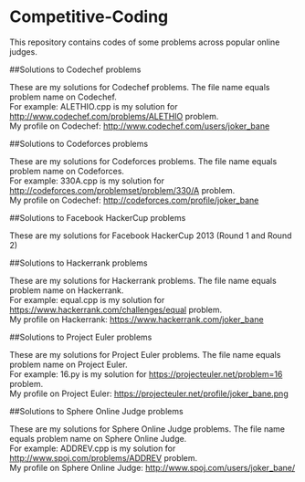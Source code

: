 Competitive-Coding
==================

This repository contains codes of some problems across popular online judges.

##Solutions to Codechef problems

These are my solutions for Codechef problems.
The file name equals problem name on Codechef. 
<br>For example: ALETHIO.cpp is my solution for http://www.codechef.com/problems/ALETHIO problem.
<br>My profile on Codechef: http://www.codechef.com/users/joker_bane

##Solutions to Codeforces problems

These are my solutions for Codeforces problems.
The file name equals problem name on Codeforces.
<br>For example: 330A.cpp is my solution for http://codeforces.com/problemset/problem/330/A problem.
<br>My profile on Codechef: http://codeforces.com/profile/joker_bane

##Solutions to Facebook HackerCup problems

These are my solutions for Facebook HackerCup 2013 (Round 1 and Round 2)

##Solutions to Hackerrank problems

These are my solutions for Hackerrank problems.
The file name equals problem name on Hackerrank.
<br>For example: equal.cpp is my solution for https://www.hackerrank.com/challenges/equal problem.
<br>My profile on Hackerrank: https://www.hackerrank.com/joker_bane

##Solutions to Project Euler problems

These are my solutions for Project Euler problems.
The file name equals problem name on Project Euler.
<br>For example: 16.py is my solution for https://projecteuler.net/problem=16 problem.
<br>My profile on Project Euler: https://projecteuler.net/profile/joker_bane.png


##Solutions to Sphere Online Judge problems

These are my solutions for Sphere Online Judge problems.
The file name equals problem name on Sphere Online Judge.
<br>For example: ADDREV.cpp is my solution for http://www.spoj.com/problems/ADDREV problem.
<br>My profile on Sphere Online Judge: http://www.spoj.com/users/joker_bane/
